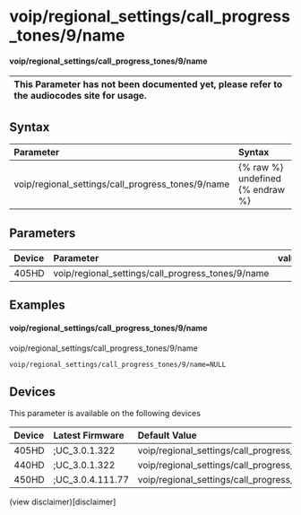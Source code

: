 ﻿---
description: voip/regional_settings/call_progress_tones/9/name
search:
    keywords: ['voip','regional_settings','call_progress_tones','9','name']
---

# voip/regional_settings/call_progress_tones/9/name

#### voip/regional_settings/call_progress_tones/9/name


| This Parameter has not been documented yet, please refer to the audiocodes site for usage.  |
| :--- |

## Syntax
| Parameter | Syntax |
| :--- | :--- |
|voip/regional_settings/call_progress_tones/9/name | {% raw %} undefined {% endraw %} |

## Parameters
|Device|Parameter|value|Description|
|:---|:---|:---|:---|
| 405HD | voip/regional_settings/call_progress_tones/9/name |  |  |

## Examples
#### voip/regional_settings/call_progress_tones/9/name

voip/regional_settings/call_progress_tones/9/name

```
voip/regional_settings/call_progress_tones/9/name=NULL
```

## Devices
This parameter is available on the following devices

| Device | Latest Firmware | Default Value |
|:---|:---|:---|
| 405HD | ;UC_3.0.1.322 | voip/regional_settings/call_progress_tones/9/name=NULL 
| 440HD | ;UC_3.0.1.322 | voip/regional_settings/call_progress_tones/9/name=NULL 
| 450HD | ;UC_3.0.4.111.77 | voip/regional_settings/call_progress_tones/9/name=NULL 

(view disclaimer)[disclaimer]
